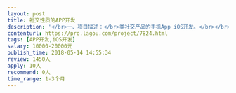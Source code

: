 ```yaml
---                
layout: post       
title: 社交性质的APP开发           
description: '</br>一、项目描述：</br>类社交产品的手机App iOS开发。</br></br>二、主要功能点：</br>主体内容发布，动态发布、评论点赞、上传图片、添加好友、消息通知与推送、登录注册、我的等主要模块。</br></br>三、可参考产品：</br>N/A</br></br>四、人员要求：</br>1、两年以上开发经验，能够独立开发测试打包上线，兼职或全职皆可；</br>2、要求在上海，需要见面谈；</br>3、良好的沟通能力和契约精神。</br>'     
contenturl: https://pro.lagou.com/project/7824.html      
tags: [APP开发,iOS开发]            
salary: 10000-20000元          
publish_time: 2018-05-14 14:55:34         
review: 1450人                   
apply: 10人                   
recommend: 0人                   
time_range: 1-3个月              
---                 
```

